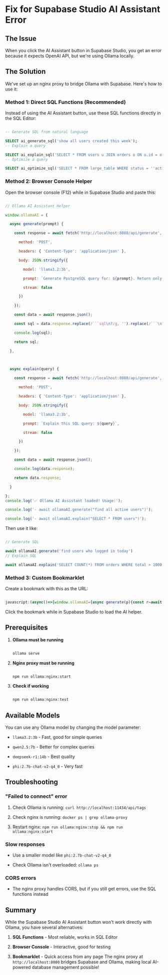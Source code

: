 # Fix for Supabase Studio AI Assistant Error
## The Issue

When you click the AI Assistant button in Supabase Studio, you get an error because it expects OpenAI API, but we're using Ollama locally.
## The Solution

We've set up an nginx proxy to bridge Ollama with Supabase. Here's how to use it:
### Method 1: Direct SQL Functions (Recommended)
Instead of using the AI Assistant button, use these SQL functions directly in the SQL Editor:
```sql

-- Generate SQL from natural language

SELECT ai_generate_sql('show all users created this week');
-- Explain a query

SELECT ai_explain_sql('SELECT * FROM users u JOIN orders o ON u.id = o.user_id');
-- Optimize a query

SELECT ai_optimize_sql('SELECT * FROM large_table WHERE status = ''active''');

```
### Method 2: Browser Console Helper
Open the browser console (F12) while in Supabase Studio and paste this:
```javascript

// Ollama AI Assistant Helper

window.ollamaAI = {

  async generate(prompt) {

    const response = await fetch('http://localhost:8080/api/generate', {

      method: 'POST',

      headers: { 'Content-Type': 'application/json' },

      body: JSON.stringify({

        model: 'llama3.2:3b',

        prompt: `Generate PostgreSQL query for: ${prompt}. Return only SQL code.`,

        stream: false

      })

    });

    const data = await response.json();

    const sql = data.response.replace(/```sql\n?/g, '').replace(/```\n?/g, '').trim();

    console.log(sql);

    return sql;

  },

  

  async explain(query) {

    const response = await fetch('http://localhost:8080/api/generate', {

      method: 'POST',

      headers: { 'Content-Type': 'application/json' },

      body: JSON.stringify({

        model: 'llama3.2:3b',

        prompt: `Explain this SQL query: ${query}`,

        stream: false

      })

    });

    const data = await response.json();

    console.log(data.response);

    return data.response;

  }

};
console.log('✅ Ollama AI Assistant loaded! Usage:');

console.log('- await ollamaAI.generate("find all active users")');

console.log('- await ollamaAI.explain("SELECT * FROM users")');

```
Then use it like:

```javascript

// Generate SQL

await ollamaAI.generate('find users who logged in today')
// Explain SQL

await ollamaAI.explain('SELECT COUNT(*) FROM orders WHERE total > 1000')

```
### Method 3: Custom Bookmarklet
Create a bookmark with this as the URL:
```javascript

javascript:(async()=>{window.ollamaAI={async generate(p){const r=await fetch('http://localhost:8080/api/generate',{method:'POST',headers:{'Content-Type':'application/json'},body:JSON.stringify({model:'llama3.2:3b',prompt:`Generate PostgreSQL query for: ${p}. Return only SQL code.`,stream:false})});const d=await r.json();return d.response.replace(/```sql\n?/g,'').replace(/```\n?/g,'').trim();}};alert('Ollama AI ready! Use: await ollamaAI.generate("your prompt")')})();

```
Click the bookmark while in Supabase Studio to load the AI helper.
## Prerequisites
1. **Ollama must be running**

   ```bash

   ollama serve

   ```
2. **Nginx proxy must be running**

   ```bash

   npm run ollama:nginx:start

   ```
3. **Check if working**

   ```bash

   npm run ollama:nginx:test

   ```
## Available Models
You can use any Ollama model by changing the model parameter:

- `llama3.2:3b` - Fast, good for simple queries

- `qwen2.5:7b` - Better for complex queries

- `deepseek-r1:14b` - Best quality

- `phi:2.7b-chat-v2-q4_0` - Very fast
## Troubleshooting
### "Failed to connect" error

1. Check Ollama is running: `curl http://localhost:11434/api/tags`

2. Check nginx is running: `docker ps | grep ollama-proxy`

3. Restart nginx: `npm run ollama:nginx:stop && npm run ollama:nginx:start`
### Slow responses

- Use a smaller model like `phi:2.7b-chat-v2-q4_0`

- Check Ollama isn't overloaded: `ollama ps`
### CORS errors

- The nginx proxy handles CORS, but if you still get errors, use the SQL functions instead
## Summary
While the Supabase Studio AI Assistant button won't work directly with Ollama, you have several alternatives:

1. **SQL Functions** - Most reliable, works in SQL Editor

2. **Browser Console** - Interactive, good for testing

3. **Bookmarklet** - Quick access from any page
The nginx proxy at `http://localhost:8080` bridges Supabase and Ollama, making local AI-powered database management possible!